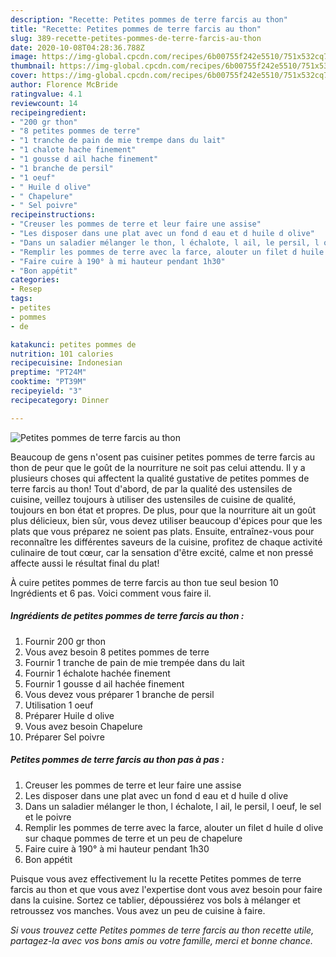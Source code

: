 ```yaml
---
description: "Recette: Petites pommes de terre farcis au thon"
title: "Recette: Petites pommes de terre farcis au thon"
slug: 389-recette-petites-pommes-de-terre-farcis-au-thon
date: 2020-10-08T04:28:36.788Z
image: https://img-global.cpcdn.com/recipes/6b00755f242e5510/751x532cq70/petites-pommes-de-terre-farcis-au-thon-photo-principale-de-la-recette.jpg
thumbnail: https://img-global.cpcdn.com/recipes/6b00755f242e5510/751x532cq70/petites-pommes-de-terre-farcis-au-thon-photo-principale-de-la-recette.jpg
cover: https://img-global.cpcdn.com/recipes/6b00755f242e5510/751x532cq70/petites-pommes-de-terre-farcis-au-thon-photo-principale-de-la-recette.jpg
author: Florence McBride
ratingvalue: 4.1
reviewcount: 14
recipeingredient:
- "200 gr thon"
- "8 petites pommes de terre"
- "1 tranche de pain de mie trempe dans du lait"
- "1 chalote hache finement"
- "1 gousse d ail hache finement"
- "1 branche de persil"
- "1 oeuf"
- " Huile d olive"
- " Chapelure"
- " Sel poivre"
recipeinstructions:
- "Creuser les pommes de terre et leur faire une assise"
- "Les disposer dans une plat avec un fond d eau et d huile d olive"
- "Dans un saladier mélanger le thon, l échalote, l ail, le persil, l oeuf, le sel et le poivre"
- "Remplir les pommes de terre avec la farce, alouter un filet d huile d olive sur chaque pommes de terre et un peu de chapelure"
- "Faire cuire à 190° à mi hauteur pendant 1h30"
- "Bon appétit"
categories:
- Resep
tags:
- petites
- pommes
- de

katakunci: petites pommes de 
nutrition: 101 calories
recipecuisine: Indonesian
preptime: "PT24M"
cooktime: "PT39M"
recipeyield: "3"
recipecategory: Dinner

---
```



![Petites pommes de terre farcis au thon](https://img-global.cpcdn.com/recipes/6b00755f242e5510/751x532cq70/petites-pommes-de-terre-farcis-au-thon-photo-principale-de-la-recette.jpg)

Beaucoup de gens n'osent pas cuisiner petites pommes de terre farcis au thon de peur que le goût de la nourriture ne soit pas celui attendu. Il y a plusieurs choses qui affectent la qualité gustative de petites pommes de terre farcis au thon! Tout d'abord, de par la qualité des ustensiles de cuisine, veillez toujours à utiliser des ustensiles de cuisine de qualité, toujours en bon état et propres. De plus, pour que la nourriture ait un goût plus délicieux, bien sûr, vous devez utiliser beaucoup d'épices pour que les plats que vous préparez ne soient pas plats. Ensuite, entraînez-vous pour reconnaître les différentes saveurs de la cuisine, profitez de chaque activité culinaire de tout cœur, car la sensation d'être excité, calme et non pressé affecte aussi le résultat final du plat!

<!--inarticleads1-->

À cuire petites pommes de terre farcis au thon tue seul besion 10 Ingrédients et 6 pas. Voici comment vous faire il.

##### Ingrédients de petites pommes de terre farcis au thon :

1. Fournir 200 gr thon
1. Vous avez besoin 8 petites pommes de terre
1. Fournir 1 tranche de pain de mie trempée dans du lait
1. Fournir 1 échalote hachée finement
1. Fournir 1 gousse d ail hachée finement
1. Vous devez vous préparer 1 branche de persil
1. Utilisation 1 oeuf
1. Préparer  Huile d olive
1. Vous avez besoin  Chapelure
1. Préparer  Sel poivre




<!--inarticleads2-->

##### Petites pommes de terre farcis au thon pas à pas :

1. Creuser les pommes de terre et leur faire une assise
1. Les disposer dans une plat avec un fond d eau et d huile d olive
1. Dans un saladier mélanger le thon, l échalote, l ail, le persil, l oeuf, le sel et le poivre
1. Remplir les pommes de terre avec la farce, alouter un filet d huile d olive sur chaque pommes de terre et un peu de chapelure
1. Faire cuire à 190° à mi hauteur pendant 1h30
1. Bon appétit




<!--inarticleads1-->

<p>
Puisque vous avez effectivement lu la recette Petites pommes de terre farcis au thon et que vous avez l'expertise dont vous avez besoin pour faire dans la cuisine. Sortez ce tablier, dépoussiérez vos bols à mélanger et retroussez vos manches. Vous avez un peu de cuisine à faire.
</p>

<p>
<i>Si vous trouvez cette Petites pommes de terre farcis au thon recette utile, partagez-la avec vos bons amis ou votre famille, merci et bonne chance.</i>
</p>
